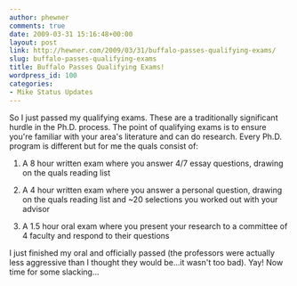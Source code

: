```yaml
---
author: phewner
comments: true
date: 2009-03-31 15:16:48+00:00
layout: post
link: http://hewner.com/2009/03/31/buffalo-passes-qualifying-exams/
slug: buffalo-passes-qualifying-exams
title: Buffalo Passes Qualifying Exams!
wordpress_id: 100
categories:
- Mike Status Updates
---
```


So I just passed my qualifying exams.  These are a traditionally significant hurdle in the Ph.D. process.  The point of qualifying exams is to ensure you're familiar with your area's literature and can do research.  Every Ph.D. program is different but for me the quals consist of:



	
  1. A 8 hour written exam where you answer 4/7 essay questions, drawing on the quals reading list

	
  2. A 4 hour written exam where you answer a personal question, drawing on the quals reading list and ~20 selections you worked out with your advisor

	
  3. A 1.5 hour oral exam where you present your research to a committee of 4 faculty and respond to their questions



I just finished my oral and officially passed (the professors were actually less aggressive than I thought they would be...it wasn't too bad).  Yay!  Now time for some slacking...

